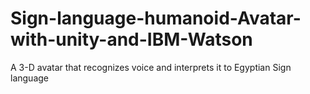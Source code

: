 # Sign-language-humanoid-Avatar-with-unity-and-IBM-Watson
A 3-D avatar that recognizes voice and interprets it to Egyptian Sign language
